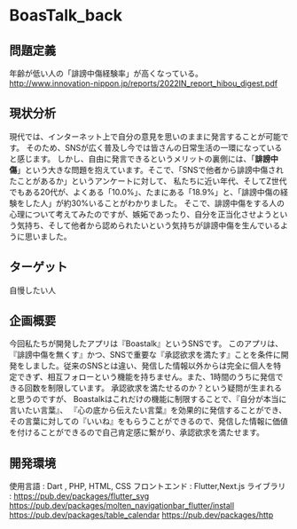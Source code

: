 # BoasTalk_back

## 問題定義
年齢が低い人の「誹謗中傷経験率」が高くなっている。
http://www.innovation-nippon.jp/reports/2022IN_report_hibou_digest.pdf

## 現状分析
現代では、インターネット上で自分の意見を思いのままに発言することが可能です。
そのため、SNSが広く普及し今では皆さんの日常生活の一環になっていると感じます。
しかし、自由に発言できるというメリットの裏側には、「**誹謗中傷**」という大きな問題を抱えています。そこで、「SNSで他者から誹謗中傷されたことがあるか」というアンケートに対して、
私たちに近い年代、そしてZ世代でもある20代が、よくある「10.0%」、たまにある「18.9%」と、「誹謗中傷の経験をした人」が約30%いることがわかりました。
そこで、誹謗中傷をする人の心理について考えてみたのですが、嫉妬であったり、自分を正当化させようという気持ち、そして他者から認められたいという気持ちが誹謗中傷を生んでいるように思いました。

## ターゲット
自慢したい人

## 企画概要
今回私たちが開発したアプリは『Boastalk』というSNSです。
このアプリは、『誹謗中傷を無くす』かつ、SNSで重要な『承認欲求を満たす』ことを条件に開発をしました。従来のSNSとは違い、発信した情報以外からは完全に個人を特定できず、相互フォローという機能を持ちません。また、1時間のうちに発信できる回数を制限しています。
承認欲求を満たせるのか？という疑問が生まれると思うのですが、
Boastalkはこれだけの機能に制限することで、『自分が本当に言いたい言葉』、
『心の底から伝えたい言葉』を効果的に発信することができ、その言葉に対しての『いいね』をもらうことができるので、発信した情報に価値を付けることができるので自己肯定感に繋がり、承認欲求を満たせます。

## 開発環境
使用言語 : Dart , PHP, HTML, CSS
フロントエンド : Flutter,Next.js
ライブラリ : 
https://pub.dev/packages/flutter_svg
https://pub.dev/packages/molten_navigationbar_flutter/install
https://pub.dev/packages/table_calendar
https://pub.dev/packages/http
